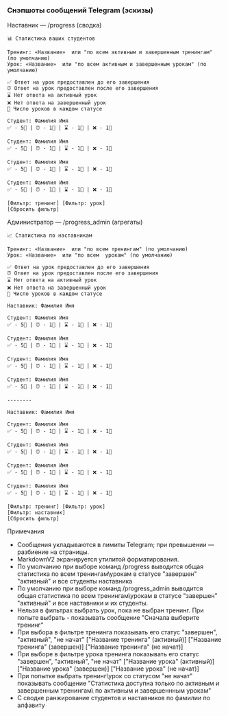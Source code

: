 ### Снэпшоты сообщений Telegram (эскизы)

Наставник — /progress (сводка)

```
📊 Статистика ваших студентов

Тренинг: «Название»  или "по всем активным и завершенным тренингам" (по умолчанию)
Урок: «Название»  или "по всем активным и завершенным урокам" (по умолчанию)

✅ Ответ на урок предоставлен до его завершения
⏰ Ответ на урок предоставлен после его завершения
⌛ Нет ответа на активный урок
❌ Нет ответа на завершенный урок
📝 Число уроков в каждом статусе

Студент: Фамилия Имя
✅ - 5📝 | ⏰ - 1📝 | ⌛ - 1📝 | ❌ - 1📝 

Студент: Фамилия Имя
✅ - 5📝 | ⏰ - 1📝 | ⌛ - 1📝 | ❌ - 1📝

Студент: Фамилия Имя
✅ - 5📝 | ⏰ - 1📝 | ⌛ - 1📝 | ❌ - 1📝

Студент: Фамилия Имя
✅ - 5📝 | ⏰ - 1📝 | ⌛ - 1📝 | ❌ - 1📝

[Фильтр: тренинг] [Фильтр: урок]
[Сбросить фильтр]
```

Администратор — /progress_admin (агрегаты)

```
📈 Статистика по наставникам

Тренинг: «Название»  или "по всем тренингам" (по умолчанию)
Урок: «Название»  или "по всем  урокам" (по умолчанию)

✅ Ответ на урок предоставлен до его завершения
⏰ Ответ на урок предоставлен после его завершения
⌛ Нет ответа на активный урок
❌ Нет ответа на завершенный урок
📝 Число уроков в каждом статусе

Наставник: Фамилия Имя

Студент: Фамилия Имя
✅ - 5📝 | ⏰ - 1📝 | ⌛ - 1📝 | ❌ - 1📝

Студент: Фамилия Имя
✅ - 5📝 | ⏰ - 1📝 | ⌛ - 1📝 | ❌ - 1📝

Студент: Фамилия Имя
✅ - 5📝 | ⏰ - 1📝 | ⌛ - 1📝 | ❌ - 1📝

Студент: Фамилия Имя
✅ - 5📝 | ⏰ - 1📝 | ⌛ - 1📝 | ❌ - 1📝

--------

Наставник: Фамилия Имя

Студент: Фамилия Имя
✅ - 5📝 | ⏰ - 1📝 | ⌛ - 1📝 | ❌ - 1📝

Студент: Фамилия Имя
✅ - 5📝 | ⏰ - 1📝 | ⌛ - 1📝 | ❌ - 1📝

Студент: Фамилия Имя
✅ - 5📝 | ⏰ - 1📝 | ⌛ - 1📝 | ❌ - 1📝

Студент: Фамилия Имя
✅ - 5📝 | ⏰ - 1📝 | ⌛ - 1📝 | ❌ - 1📝

[Фильтр: тренинг] [Фильтр: урок]
[Фильтр: наставник]
[Сбросить фильтр]

```

Примечания
- Сообщения укладываются в лимиты Telegram; при превышении — разбиение на страницы.
- MarkdownV2 экранируется утилитой форматирования.
- По умолчанию при выборе команд /progress  выводится общая статистика по всем тренингам\урокам в статусе "завершен" "активный" и все студенты наставника
- По умолчанию при выборе команд /progress_admin  выводится общая статистика по всем тренингам\урокам в статусе "завершен" "активный" и все наставники и их студенты.
- Нельзя в фильтрах выбрать урок, пока не выбран тренинг. При попыте выбрать - показывать сообщение "Сначала выберите тренинг"
- При выбора в фильтре тренинга показывать его статус "завершен", "активный", "не начат"
["Название тренинга" (активный)]
["Название тренинга" (завершен)]
["Название тренинга" (не начат)]
- При выборе в фильтре урока тренинга показывать его статус "завершен", "активный", "не начат"
["Название урока" (активный)]
["Название урока" (завершен)]
["Название урока" (не начат)]
- При попытке выбрать тренинг\урок со статусом "не начат" показывать сообщение "Статистика доступна только по активным и завершенным тренингам\ по активным и завершеннным урокам"
- С сводке ранжирование студентов и наставников по фамилии по алфавиту